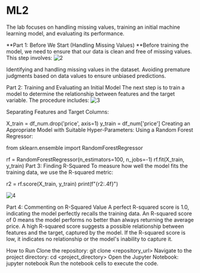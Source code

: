 # ML2
The lab focuses on handling missing values, training an initial machine learning model, and evaluating its performance.

**Part 1: Before We Start (Handling Missing Values)
**Before training the model, we need to ensure that our data is clean and free of missing values. This step involves:
![2](https://github.com/user-attachments/assets/6ce40d99-d7bb-4d62-897d-d0f46f6ddbb5)


Identifying and handling missing values in the dataset.
Avoiding premature judgments based on data values to ensure unbiased predictions.

Part 2: Training and Evaluating an Initial Model
The next step is to train a model to determine the relationship between features and the target variable. The procedure includes:
![3](https://github.com/user-attachments/assets/7e748902-e181-422c-9e2e-5fa0a168bd2f)


Separating Features and Target Columns:

X_train = df_num.drop('price', axis=1)
y_train = df_num['price']
Creating an Appropriate Model with Suitable Hyper-Parameters: Using a Random Forest Regressor:

from sklearn.ensemble import RandomForestRegressor

rf = RandomForestRegressor(n_estimators=100, n_jobs=-1)
rf.fit(X_train, y_train)
Part 3: Finding R-Squared
To measure how well the model fits the training data, we use the R-squared metric:

r2 = rf.score(X_train, y_train)
print(f"{r2:.4f}")

![4](https://github.com/user-attachments/assets/a20be15f-d09c-467d-9f60-8e58680d12f7)

Part 4: Commenting on R-Squared Value
A perfect R-squared score is 1.0, indicating the model perfectly recalls the training data.
An R-squared score of 0 means the model performs no better than always returning the average price.
A high R-squared score suggests a possible relationship between features and the target, captured by the model.
If the R-squared score is low, it indicates no relationship or the model's inability to capture it.

How to Run
Clone the repository:
git clone <repository_url>
Navigate to the project directory:
cd <project_directory>
Open the Jupyter Notebook:
jupyter notebook
Run the notebook cells to execute the code.

